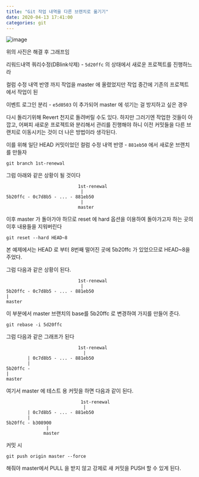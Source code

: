 ```yaml
---
title: "Git 작업 내역을 다른 브랜치로 옮기기"
date: 2020-04-13 17:41:00
categories: git
---
```


![image](https://www.notion.so/image/https%3A%2F%2Fs3-us-west-2.amazonaws.com%2Fsecure.notion-static.com%2Fa4d97c61-2ab3-4c46-b7e6-54e570cb1804%2FUntitled.png?table=block&id=819687ad-134b-4015-8d29-f23464f5b227&width=1530&cache=v2)

위의 사진은 해결 후 그래프임

리워드내역 쿼리수정(DBlink삭제) - `5d20ffc` 의 상태에서 새로운 프로젝트를 진행하느라 

컬럼 수정 내역 반영 까지 작업을 master 에 올렸었지만 작업 중간에 기존의 프로젝트에서 작업이 된 

이벤트 로그인 분리 - `e5d0503` 이 추가되어 master 에 섞기는 걸 방지하고 싶은 경우 

다시 돌리기위해 Revert 천지로 돌려버릴 수도 있다. 하지만 그러기엔 작업한 것들이 아깝고, 어쩌피 새로운 프로젝트와 분리해서 관리를 진행해야 하니 이전 커밋들을 다른 브랜치로 이동시키는 것이 더 나은 방법이라 생각된다.

이를 위해 일단 HEAD 커밋이었던 컬럼 수정 내역 반영 - `881eb50` 에서 새로운 브랜치를 만들자

    git branch 1st-renewal

그럼 아래와 같은 상황이 될 것이다

                               1st-renewal
                                |
    5b20ffc - 0c7d8b5 - ... - 881eb50
                                |
                               master

이후 master 가 돌아가야 하므로 reset 에 hard 옵션을 이용하여 돌아가고자 하는 곳의 이후 내용들을 지워버린다

    git reset --hard HEAD~8

본 예제에서는 HEAD 로 부터 8번째 떨어진 곳에 5b20ffc 가 있었으므로 HEAD~8을 주었다.

그럼 다음과 같은 상황이 된다.

                               1st-renewal
                                |
    5b20ffc - 0c7d8b5 - ... - 881eb50
    |
    master

이 부분에서 master 브랜치의 base를 5b20ffc 로 변경하여 가지를 만들어 준다.

    git rebase -i 5d20ffc

그럼 다음과 같은 그래프가 된다

                               1st-renewal
                                 |
    		| 0c7d8b5 - ... - 881eb50
    		|
    5b20ffc - 
    |
    master

여기서 master 에 테스트 용 커밋을 하면 다음과 같이 된다.

                                1st-renewal
                                 |
            | 0c7d8b5 - ... - 881eb50
            |
    5b20ffc - b308900
                   |
                  master

커밋 시 

```
git push origin master --force
```

해줘야 master에서 PULL 을 받지 않고 강제로 새 커밋을 PUSH 할 수 있게 된다.
